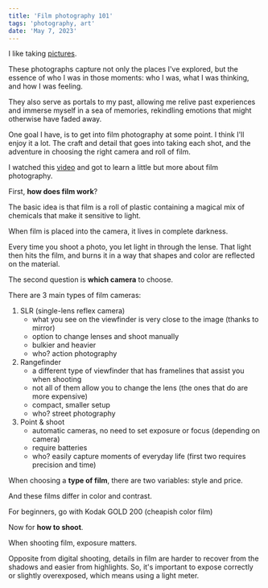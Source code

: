 ```yaml
---
title: 'Film photography 101'
tags: 'photography, art'
date: 'May 7, 2023'
---
```


I like taking [pictures](https://vsco.co/benxneo/gallery).

These photographs capture not only the places I've explored, but the essence of who I was in those moments: who I was, what I was thinking, and how I was feeling.

They also serve as portals to my past, allowing me relive past experiences and immerse myself in a sea of memories, rekindling emotions that might otherwise have faded away.

One goal I have, is to get into film photography at some point. I think I'll enjoy it a lot. The craft and detail that goes into taking each shot, and the adventure in choosing the right camera and roll of film.

I watched this [video](https://www.youtube.com/watch?v=Ax4Yn16Rw8s) and got to learn a little but more about film photography.

First, **how does film work**?

The basic idea is that film is a roll of plastic containing a magical mix of chemicals that make it sensitive to light.

When film is placed into the camera, it lives in complete darkness.

Every time you shoot a photo, you let light in through the lense. That light then hits the film, and burns it in a way that shapes and color are reflected on the material.

The second question is **which camera** to choose.

There are 3 main types of film cameras:

1. SLR (single-lens reflex camera)
   - what you see on the viewfinder is very close to the image (thanks to mirror)
   - option to change lenses and shoot manually
   - bulkier and heavier
   - who? action photography
2. Rangefinder
   - a different type of viewfinder that has framelines that assist you when shooting
   - not all of them allow you to change the lens (the ones that do are more expensive)
   - compact, smaller setup
   - who? street photography
3. Point & shoot
   - automatic cameras, no need to set exposure or focus (depending on camera)
   - require batteries
   - who? easily capture moments of everyday life (first two requires precision and time)

When choosing a **type of film**, there are two variables: style and price.

And these films differ in color and contrast.

For beginners, go with Kodak GOLD 200 (cheapish color film)

Now for **how to shoot**.

When shooting film, exposure matters.

Opposite from digital shooting, details in film are harder to recover from the shadows and easier from highlights. So, it's important to expose correctly or slightly overexposed, which means using a light meter.
